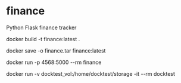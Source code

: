 # finance
Python Flask finance tracker


docker build -t finance:latest .

docker save -o finance.tar finance:latest


docker run -p 4568:5000 --rm finance

docker run -v docktest_vol:/home/docktest/storage -it --rm docktest
